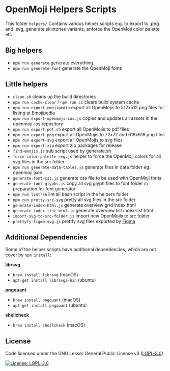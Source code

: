 OpenMoji Helpers Scripts
========================

This folder `helpers/` Contains various helper scripts e.g. to export to .png and .svg, generate skintones variants, enforce the OpenMoji color palette etc



## Big helpers

- `npm run generate` generate everything
- `npm run generate-font` generate the OpenMoji fonts



## Little helpers

- `clean.sh` cleans up the build directories
- `npm run cache-clear` / `npm run cc` clears build system cache
- `npm run export-emojipedia` export all OpenMojis to 512x512 png files for listing at Emojipedia
- `npm run export-openmoji-ios.js` copies and updates all assets in the openmoji-ios repository
- `npm run export-pdf.sh` export all OpenMojis to pdf files
- `npm run export-png` export all OpenMojis to 72x72 and 618x618 png files
- `npm run export-svg` export all OpenMojis to svg files
- `npm run export-zip` export zip packages for release
- `find-emojis.js` sub script used by generate.sh
- `force-color-palette-svg.js` helper to force the OpenMoji colors for all svg files in the src folder
- `npm run generate-data-tables.js` generate files in data folder eg. openmoji.json
- `generate-font-css.js` generate css file to be used with OpenMoji fonts
- `generate-font-glyphs.js` copy all svg glyph files to font folder in preparation for font generator
- `npm run lint-sh` lint all bash script in the helpers folder
- `npm run pretty-src-svg` pretty all svg files in the src folder
- `generate-index-html.js` generate overview grid index.html
- `generate-index-list-html.js` generate overview list index-list.html
- `import-svg-to-src-folder.js` import new OpenMojis to src folder
- `prettyfy-figma-svg.js` prettfy svg files exported by [Figma](https://www.figma.com/)



## Additional Dependencies

Some of the helper scripts have additional dependencies, which are not cover by `npm install`:

**librsvg**
- `brew install librsvg` (macOS)
- `apt-get install librsvg2-bin` (ubuntu)

**pngquant**
- `brew install pngquant` (macOS)
- `apt-get install pngquant` (ubuntu)

**shellcheck**

- `brew install shellcheck` (macOS)



## License

Code licensed under the GNU Lesser General Public License v3 ([LGPL-3.0](https://www.gnu.org/licenses/lgpl-3.0.en.html))

[![License: LGPL-3.0](https://img.shields.io/badge/License-LGPL%20v3-lightgrey.svg)](https://www.gnu.org/licenses/lgpl-3.0.en.html)